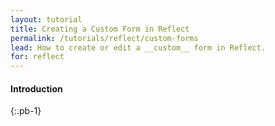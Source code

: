 ```yaml
---
layout: tutorial
title: Creating a Custom Form in Reflect
permalink: /tutorials/reflect/custom-forms
lead: How to create or edit a __custom__ form in Reflect.
for: reflect
---
```


#### Introduction
{:.pb-1}